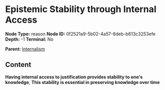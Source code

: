 # Epistemic Stability through Internal Access

**Node Type:** reason
**Node ID:** 0f2521a9-5b02-4a57-8deb-b613c3253efe
**Depth:** -1
**Terminal:** No

**Parent:** [Internalism](internalism.md)

## Content

**Having internal access to justification provides stability to one's knowledge**, **This stability is essential in preserving knowledge over time**
